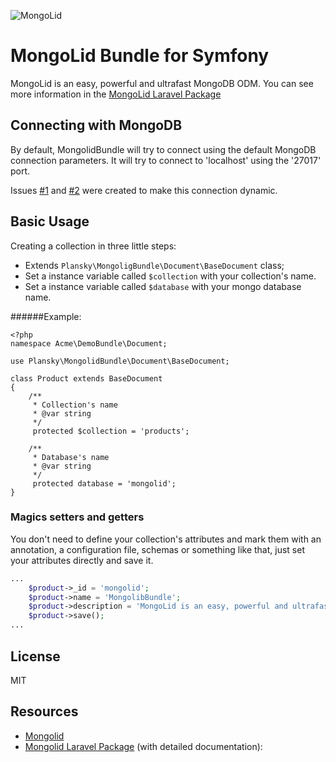 ![MongoLid](https://dl.dropboxusercontent.com/u/12506137/libs_bundles/mongolid_banner.png)

# MongoLid Bundle for Symfony

MongoLid is an easy, powerful and ultrafast MongoDB ODM. You can see more information in the [MongoLid Laravel Package](https://github.com/leroy-merlin-br/mongolid-laravel)

## Connecting with MongoDB

By default, MongolidBundle will try to connect using the default MongoDB connection parameters. It will try to connect to 'localhost' using the '27017' port.

Issues [#1](https://github.com/rplansky/mongolid-symfony/issues/1) and [#2](https://github.com/rplansky/mongolid-symfony/issues/2) were created to make this connection dynamic.

## Basic Usage

Creating a collection in three little steps:
* Extends ```Plansky\MongoligBundle\Document\BaseDocument``` class;
* Set a instance variable called ```$collection``` with your collection's name.
* Set a instance variable called ```$database``` with your mongo database name.
    
######Example:
```php+html
<?php 
namespace Acme\DemoBundle\Document;

use Plansky\MongolidBundle\Document\BaseDocument;

class Product extends BaseDocument
{
    /**
     * Collection's name
     * @var string
     */
     protected $collection = 'products';
    
    /**
     * Database's name
     * @var string
     */
     protected database = 'mongolid';
}
```

### Magics setters and getters
You don't need to define your collection's attributes and mark them with an annotation, a configuration file, schemas or something like that, just set your attributes directly and save it. 

```php
...
    $product->_id = 'mongolid';
    $product->name = 'MongolibBundle';
    $product->description = 'MongoLid is an easy, powerful and ultrafast MongoDB ODM.';
    $product->save();
...
```

## License
MIT

## Resources
* [Mongolid](https://github.com/leroy-merlin-br/mongolid)
* [Mongolid Laravel Package](https://github.com/leroy-merlin-br/mongolid-laravel) (with detailed documentation): 
